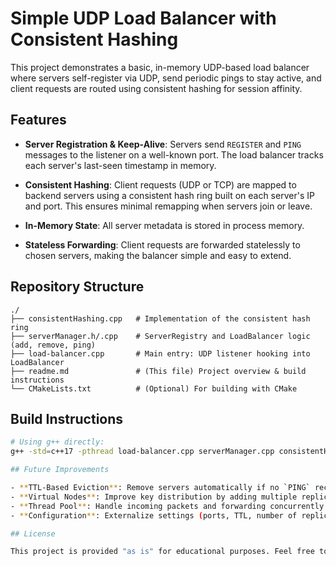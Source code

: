 # Simple UDP Load Balancer with Consistent Hashing

This project demonstrates a basic, in-memory UDP-based load balancer where servers self-register via UDP, send periodic pings to stay active, and client requests are routed using consistent hashing for session affinity.

## Features

* **Server Registration & Keep-Alive**: Servers send `REGISTER` and `PING` messages to the listener on a well-known port. The load balancer tracks each server's last-seen timestamp in memory.

* **Consistent Hashing**: Client requests (UDP or TCP) are mapped to backend servers using a consistent hash ring built on each server's IP and port. This ensures minimal remapping when servers join or leave.

* **In-Memory State**: All server metadata is stored in process memory.

* **Stateless Forwarding**: Client requests are forwarded statelessly to chosen servers, making the balancer simple and easy to extend.

## Repository Structure

```text
./
├── consistentHashing.cpp   # Implementation of the consistent hash ring
├── serverManager.h/.cpp    # ServerRegistry and LoadBalancer logic (add, remove, ping)
├── load-balancer.cpp       # Main entry: UDP listener hooking into LoadBalancer
├── readme.md               # (This file) Project overview & build instructions
└── CMakeLists.txt          # (Optional) For building with CMake
```

## Build Instructions

```bash
# Using g++ directly:
g++ -std=c++17 -pthread load-balancer.cpp serverManager.cpp consistentHashing.cpp -o udp_load_balancer

## Future Improvements

- **TTL-Based Eviction**: Remove servers automatically if no `PING` received within a configurable timeout.
- **Virtual Nodes**: Improve key distribution by adding multiple replicas per server in the hash ring.
- **Thread Pool**: Handle incoming packets and forwarding concurrently with worker threads.
- **Configuration**: Externalize settings (ports, TTL, number of replicas) via a config file or flags.

## License

This project is provided "as is" for educational purposes. Feel free to use and modify it in your own experiments.